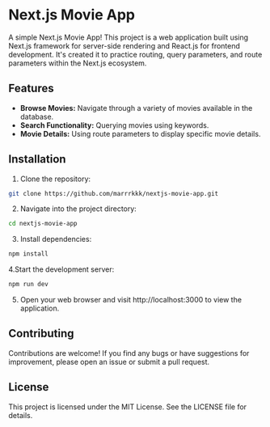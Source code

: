# Next.js Movie App

A simple Next.js Movie App! This project is a web application built using Next.js framework for server-side rendering and React.js for frontend development. It's created it to practice routing, query parameters, and route parameters within the Next.js ecosystem.

## Features

- **Browse Movies:** Navigate through a variety of movies available in the database.
- **Search Functionality:** Querying movies using keywords.
- **Movie Details:** Using route parameters to display specific movie details.

## Installation

1. Clone the repository:

```bash
git clone https://github.com/marrrkkk/nextjs-movie-app.git
```

2. Navigate into the project directory:

```bash
cd nextjs-movie-app
```

3. Install dependencies:

```bash
npm install
```

4.Start the development server:

```bash
npm run dev

```

5. Open your web browser and visit http://localhost:3000 to view the application.

## Contributing

Contributions are welcome! If you find any bugs or have suggestions for improvement, please open an issue or submit a pull request.

## License

This project is licensed under the MIT License. See the LICENSE file for details.